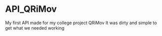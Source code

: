 # API_QRiMov
My first API made for my college project QRiMov
It was dirty and simple to get what we needed working
